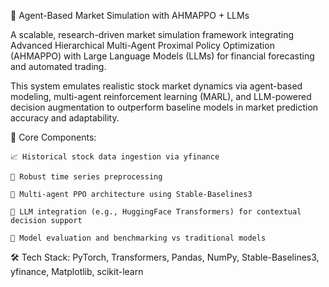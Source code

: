 🧠 Agent-Based Market Simulation with AHMAPPO + LLMs

A scalable, research-driven market simulation framework integrating Advanced Hierarchical Multi-Agent Proximal Policy Optimization (AHMAPPO) with Large Language Models (LLMs) for financial forecasting and automated trading.

This system emulates realistic stock market dynamics via agent-based modeling, multi-agent reinforcement learning (MARL), and LLM-powered decision augmentation to outperform baseline models in market prediction accuracy and adaptability.

🚀 Core Components:

    📈 Historical stock data ingestion via yfinance

    🧹 Robust time series preprocessing

    🤖 Multi-agent PPO architecture using Stable-Baselines3

    🧠 LLM integration (e.g., HuggingFace Transformers) for contextual decision support

    🧪 Model evaluation and benchmarking vs traditional models

🛠️ Tech Stack:
PyTorch, Transformers, Pandas, NumPy, Stable-Baselines3, yfinance, Matplotlib, scikit-learn
